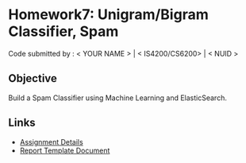 # Homework7: Unigram/Bigram Classifier, Spam 

Code submitted by : < YOUR NAME > | < IS4200/CS6200> | < NUID >

## Objective
Build a Spam Classifier using Machine Learning and ElasticSearch.


## Links
- [Assignment Details](https://course.ccs.neu.edu/cs6200f20/assignments/7.html)
- [Report Template Document](https://docs.google.com/document/d/1eTQSQ4C2KuPpDzzpEpT14r6K15wfafkRt8vA267AcC8/edit?usp=sharing)